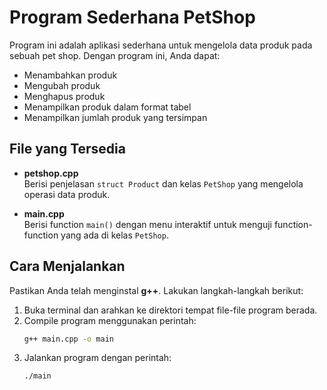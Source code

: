 # Program Sederhana PetShop

Program ini adalah aplikasi sederhana untuk mengelola data produk pada sebuah pet shop. Dengan program ini, Anda dapat:

- Menambahkan produk
- Mengubah produk
- Menghapus produk
- Menampilkan produk dalam format tabel
- Menampilkan jumlah produk yang tersimpan

## File yang Tersedia

- **petshop.cpp**  
  Berisi penjelasan `struct Product` dan kelas `PetShop` yang mengelola operasi data produk.

- **main.cpp**  
  Berisi function `main()` dengan menu interaktif untuk menguji function-function yang ada di kelas `PetShop`.

## Cara Menjalankan

Pastikan Anda telah menginstal **g++**. Lakukan langkah-langkah berikut:

1. Buka terminal dan arahkan ke direktori tempat file-file program berada.
2. Compile program menggunakan perintah:
   ```bash
   g++ main.cpp -o main
   ```
3. Jalankan program dengan perintah:
   ```bash 
   ./main
   ```